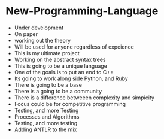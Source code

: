 # New-Programming-Language
- Under development
- On paper 
- working out the theory
- Will be used for anyone regardless of expeience
- This is my ultimate project
- Working on the abstract syntax trees
- This is going to be a unique language
- One of the goals is to put an end to C++
- Its going to work along side Python, and Ruby
- There is going to be a base
- There is a going to be a community 
- There is a difference betweeen complexity and simpicity
- Focus could be for competitive programming
- Testing, and more Testing
- Processes and Algorithms
- Testing, and more testing
- Adding ANTLR to the mix
